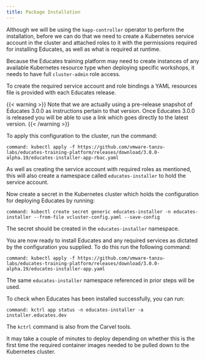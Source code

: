 ```yaml
---
title: Package Installation
---
```


Although we will be using the `kapp-controller` operator to perform the
installation, before we can do that we need to create a Kubernetes service
account in the cluster and attached roles to it with the permissions required
for installing Educates, as well as what is required at runtime.

Because the Educates training platform may need to create instances of any
available Kubernetes resource type when deploying specific workshops, it needs
to have full `cluster-admin` role access.

To create the required service account and role bindings a YAML resources file
is provided with each Educates release.

{{< warning >}} Note that we are actually using a pre-release snapshot of
Educates 3.0.0 as instructions pertain to that version. Once Educates 3.0.0 is
released you will be able to use a link which goes directly to the latest
version.
{{< /warning >}}

To apply this configuration to the cluster, run the command:

```terminal:execute
command: kubectl apply -f https://github.com/vmware-tanzu-labs/educates-training-platform/releases/download/3.0.0-alpha.19/educates-installer-app-rbac.yaml
```

As well as creating the service account with required roles as mentioned, this
will also create a namespace called `educates-installer` to hold the service
account.

Now create a secret in the Kubernetes cluster which holds the configuration for
deploying Educates by running:

```terminal:execute
command: kubectl create secret generic educates-installer -n educates-installer --from-file vcluster-config.yaml --save-config
```

The secret should be created in the `educates-installer` namespace.

You are now ready to install Educates and any required services as dictated by
the configuration you supplied. To do this run the following command:

```terminal:execute
command: kubectl apply -f https://github.com/vmware-tanzu-labs/educates-training-platform/releases/download/3.0.0-alpha.19/educates-installer-app.yaml
```

The same `educates-installer` namespace referenced in prior steps will be used.

To check when Educates has been installed successfully, you can run:

```terminal:execute
command: kctrl app status -n educates-installer -a installer.educates.dev
```

The `kctrl` command is also from the Carvel tools.

It may take a couple of minutes to deploy depending on whether this is the first
time the required container images needed to be pulled down to the Kubernetes
cluster.
